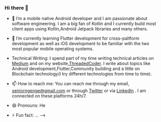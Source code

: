 ### Hi there 👋

<!--
**ngengesenior/ngengesenior** is a ✨ _special_ ✨ repository because its `README.md` (this file) appears on your GitHub profile.

Here are some ideas to get you started:
-->

- 🔭 I’m a mobile native Android developer and I am passionate about software engineering. I am a big fan of Kotlin and I currently build most client apps using Kotlin,Android Jetpack libraries and many others.

- 🌱 I’m currently learning Flutter development for cross-paltform development as well as iOS development to be familiar with the two most popular mobile operating systems.

- Technical Writing: I spend part of my time writing technical articles on [Medium](https://medium.com/@ngengesenior) and on my website,[ThreadedCoder](http://threadedcoder.com). I write about topics like Android development,Flutter,Community building and a little on Blockchain technology(I try different technologies from time to time).

- 📫 How to reach me: You can reach me through my email, seniorngenge@gmail.com or through [Twitter](https://twitter.com/ngenge_senior) or via [LinkedIn](https://www.linkedin.com/in/ngengesenior) . I am connected on these platforms 24h/7.

- 😄 Pronouns: He
- ⚡ Fun fact: ...
-->
